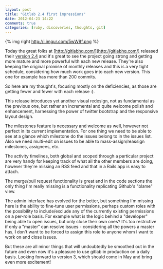 ```yaml
---
layout: post
title: "Gitlab 2.4 first impressions"
date: 2012-04-23 14:22
comments: true
categories: [ruby, discoveries, thoughts, git]
---
```


{% img right http://i.imgur.com/5wW8f.png %}

Today the great folks at [http://gitlabhq.com/](http://gitlabhq.com/) released their
[version 2.4](http://blog.gitlabhq.com/gitlab-v2-4-released/) and it's great to see the project
going strong and getting more mature and more powerful with each new release. They're also keeping
the original promise of monthly releases and this is a very tight schedule, considering how much work
goes into each  new version. This one for example has more than 200 commits.

So here are my thought's, focusing mostly on the deficiencies, as those are getting fewer and fewer
with each release :).

This release introduces yet another visual redesign, not as fundamental as the previous one,
but rather an incremental and quite welcome polish and enhancement, harnessing the power of twitter
bootstrap and the responsive layout design.

The milestones feature is necessary and welcome as well, however not perfect in its current
implementation. For one thing we need to be able to see at a glance which milestone do the issues
belong to in the issues list. Also we need multi-edit on issues to be able to mass-assign/reassign
milestones, assignees, etc.

The activity timelines, both global and scoped through a particular project are very handy for
keeping track of what all the other members are doing, however they're missing an RSS feed and
that in a Rails app is easy to attach.

The merge/pull request functionality is great and in the code sections the only thing I'm really
missing is a functionality replicating Github's "blame" view.

The admin interface has evolved for the better, but something I'm missing here is the ability
to fine-tune user permissions, perhaps custom roles with the possibility to include/exclude
any of the currently existing permissions on a per-role basis. For example what is the logic
behind a "developer" being able to open issues, but only close their own ones? It's too restrictive
if only a "master" can resolve issues - considering all the powers a master has, I don't want to be
forced to assign this role to anyone whom I want to work on and close issues.

But these are all minor things that will undoubtedly be smoothed out in the future and even now
it's a pleasure to use gitlab in production on a daily basis. Looking forward to version 3, which
should come in May and bring even more excitement!
